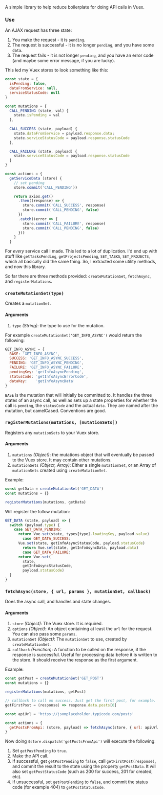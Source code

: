 A simple library to help reduce boilerplate for doing API calls in Vuex.

### Use

An AJAX request has three state:

1. You make the request - it is `pending`.
2. The request is successful - it is no longer `pending`, and you have some `data`.
3. The request fails - it is not longer `pending`, and you have an error code (and maybe some error message, if you are lucky).

This led my Vuex stores to look something like this:

``` js
const state = { 
  isPending: false,
  dataFromService: null,
  serviceStatusCode: null
}

const mutations = { 
  CALL_PENDING (state, val) { 
    state.isPending = val 
  },
  
  CALL_SUCCESS (state, payload) { 
    state.dataFromService = payload.response.data; 
    state.serviceStatusCode = payload.response.statusCode
  },

  CALL_FAILURE (state, payload) {
    state.serviceStatusCode = payload.response.statusCode
  }
}

const actions = {
  getServiceData (store) {
    // set pending
    store.commit('CALL_PENDING'))

    return axios.get()
      .then((response) => {
        store.commit('CALL_SUCCESS', response)
        store.commit('CALL_PENDING', false)
      })
      .catch((error => {
        store.commit('CALL_FAILURE', response)
        store.commit('CALL_PENDING', false)
      }))
    }
  }
```

For _every_ service call I made. This led to a lot of duplication. I'd end up with stuff like `getTasksPending`, `getProjectsPending`, `SET_TASKS`, `SET_PROJECTS`, which all basically did the same thing. So, I extracted some utility methods, and now this library.

So far there are three methods provided: `createMutationSet`, `fetchAsync`, and `registerMutations`.

### `createMutationSet(type)`
Creates a `mutationSet`. 

#### Arguments
1. `type` _(String)_: the type to use for the mutation.

For example `createMutationSet('GET_INFO_ASYNC')` would return the following:

``` js
GET_INFO_ASYNC = {
  BASE: 'GET_INFO_ASYNC',
  SUCCESS: 'GET_INFO_ASYNC_SUCCESS',
  PENDING: 'GET_INFO_ASYNC_PENDING',
  FAILURE: 'GET_INFO_ASYNC_FAILURE',
  pendingKey: 'getInfoAsyncPending',
  statusCode: 'getInfoAsyncErrorCode',
  dataKey:    'getInfoAsyncData'
}
```

`BASE` is the mutation that will initially be committed to. It handles the three states of an async call, as well as sets up a state properties for whether the call is `pending`, the `statusCode` and the actual `data`. They are named after the mutation, but camelCased. Conventions are good.

### `registerMutations(mutations, [mutationSets])`
Registers any `mutationSets` to your Vuex store.

#### Arguments
1. `mutations` _(Object)_: the mutations object that will eventually be passed to the Vuex store. It may contain other mutations.
2. `mutationSets` _(Object, Array)_: Either a single `mutationSet`, or an Array of `mutationSets` created using `createMutationSet`.

Example:

``` js
const getData = createMutationSet('GET_DATA')
const mutations = {}

registerMutations(mutations, getData)
```

Will register the follow mutation:
``` js
GET_DATA (state, payload) => {
  switch (payload.type) {
    case GET_DATA_PENDING:
      return Vue.set(state, types[type].loadingKey, payload.value)
		case GET_DATA_SUCCESS: 
      Vue.set(state, getInfoAsyncStatusCode, payload.statusCode)
        return Vue.set(state, getInfoAsyncData, payload.data)
		case GET_DATA_FAILURE:
      return Vue.set(
        state, 
        getInfoAsyncStatusCode, 
        payload.statusCode)
  }
}
```

### `fetchAsync(store, { url, params }, mutationSet, callback)`
Does the async call, and handles and state changes.

#### Arguments
1. `store` _(Object)_: The Vuex store. It is required.
2. `options` _(Object)_: An object containing at least the `url` for the request. You can also pass some `params`.
3. `mutationSet` _(Object)_: The `mutationSet` to use, created by `createMutationSet`.
4. `callback` _(Function)_: A function to be called on the response, if the response is successful. Useful for processing data before it is written to the store. It should receive the response as the first argument.

Example:

``` js
const getPost = createMutationSet('GET_POST')
const mutations = {}

registerMutations(mutations, getPost)

// callback to call on success. Just get the first post, for example.
getFirstPost = (response) => response.data.posts[0]

const apiUrl = 'https://jsonplaceholder.typicode.com/posts'

const actions = {
  getPostsFromApi: (store, payload) => fetchAsync(store, { url: apiUrl }, getPost, getFirstPost)
}
```

Now doing `$store.dispatch('getPostsFromApi')` will execute the following:

1. Set `getPostPending` to `true`.
2. Make the API call.
3. If successful, get `getPostPending` to `false`, call `getFirstPost(response)`, and commit the result to the state using the property `getPostData`. It will also set `getPostStatusCode` (such as 200 for success, 201 for created, etc).
4. If unsuccessful, set `getPostPending` to `false`, and commit the status code (for example 404) to `getPostStatusCode`.

